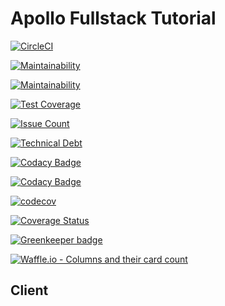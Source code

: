 # Apollo Fullstack Tutorial

[![CircleCI](https://circleci.com/gh/jsdevtools/apollo-client-jsdevtools.svg?style=svg)](https://circleci.com/gh/jsdevtools/apollo-client-jsdevtools)

[![Maintainability](https://api.codeclimate.com/v1/badges/f16251b5099f0bd501d7/maintainability)](https://codeclimate.com/github/jsdevtools/apollo-client-jsdevtools/maintainability)

[![Maintainability](https://api.codeclimate.com/v1/badges/f16251b5099f0bd501d7/maintainability)](https://img.shields.io/codeclimate/maintainability-percentage/jsdevtools/apollo-client-jsdevtools.svg)

[![Test Coverage](https://codeclimate.com/github/jsdevtools/apollo-client-jsdevtools)](https://img.shields.io/codeclimate/coverage/jsdevtools/apollo-client-jsdevtools.svg)

[![Issue Count](https://codeclimate.com/github/jsdevtools/apollo-client-jsdevtools/issues)](https://img.shields.io/codeclimate/issues/jsdevtools/apollo-client-jsdevtools.svg)

[![Technical Debt](https://codeclimate.com/github/jsdevtools/apollo-client-jsdevtools)](https://img.shields.io/codeclimate/tech-debt/jsdevtools/apollo-client-jsdevtools.svg)

[![Codacy Badge](https://api.codacy.com/project/badge/Grade/0bddbab0a7f34ab38b1db14f2f755602)](https://app.codacy.com/app/jsdevtools/apollo-client-jsdevtools?utm_source=github.com&utm_medium=referral&utm_content=jsdevtools/apollo-client-jsdevtools&utm_campaign=Badge_Grade_Settings)

[![Codacy Badge](https://api.codacy.com/project/badge/Coverage/4b093d5a383442ae9df6b154f8b2f3ab)](https://www.codacy.com/app/jsdevtools/apollo-client-jsdevtools?utm_source=github.com&utm_medium=referral&utm_content=jsdevtools/apollo-client-jsdevtools&utm_campaign=Badge_Coverage)

[![codecov](https://codecov.io/gh/jsdevtools/apollo-client-jsdevtools/branch/develop/graph/badge.svg)](https://codecov.io/gh/jsdevtools/apollo-client-jsdevtools)

[![Coverage Status](https://coveralls.io/repos/github/jsdevtools/apollo-client-jsdevtools/badge.svg)](https://coveralls.io/github/jsdevtools/apollo-client-jsdevtools)

[![Greenkeeper badge](https://badges.greenkeeper.io/jsdevtools/apollo-client-jsdevtools.svg)](https://greenkeeper.io/)

[![Waffle.io - Columns and their card count](https://badge.waffle.io/jsdevtools/apollo-client-jsdevtools.svg?columns=all)](https://waffle.io/jsdevtools/apollo-client-jsdevtools)

## Client
